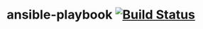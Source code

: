 # ansible-playbook [![Build Status](https://travis-ci.com/ishiharaishihara/ansible-playbook.svg?branch=master)](https://travis-ci.com/ishiharaishihara/ansible-playbook)
